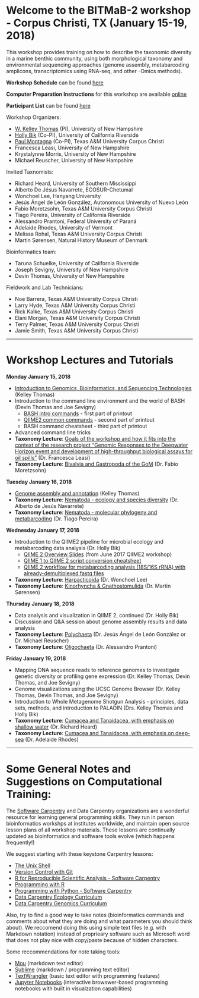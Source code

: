 # Welcome to the BITMaB-2 workshop - Corpus Christi, TX (January 15-19, 2018)

This workshop provides training on how to describe the taxonomic diversity in a marine benthic community, using both morphological taxonomy and environmental sequencing approaches (genome assembly, metabarcoding amplicons, transcriptomics using RNA-seq, and other -Omics methods).

**Workshop Schedule** can be found [here](https://docs.google.com/document/d/1fztNYDuBBz93ZuKGAw-SGH066xMJ2lJx2_3fi6LDk6I/edit)

**Computer Preparation Instructions** for this workshop are available [online](https://docs.google.com/document/d/1VdYD8CFJvCIh1KDAz_9e09-Ipju8YJRfQ4RNdWkhI-U/edit#)

**Participant List** can be found [here](https://docs.google.com/spreadsheets/d/15G_CikjmffEvd0ASti5UzmHY9tem1iWmEbH3h1lDiAs/edit#gid=0)

Workshop Organizers:

* [W. Kelley Thomas](https://hcgs.unh.edu/) (PI), University of New Hampshire
* [Holly Bik](https://biklab.github.io) (Co-PI), University of California Riverside
* [Paul Montagna](https://www.harteresearchinstitute.org/people/paul-montagna) (Co-PI), Texas A&M University Corpus Christi
* Francesca Leasi, University of New Hampshire
* Krystalynne Morris, University of New Hampshire
* Michael Reuscher, University of New Hampshire

Invited Taxnomists: 

* Richard Heard, University of Southern Mississippi
* Alberto De Jésus Navarrete, ECOSUR-Chetumal
* Wonchoel Lee, Hanyang University
* Jesús Ángel de León González, Autonomous University of Nuevo León
* Fabio Moretzsohn, Texas A&M University Corpus Christi
* Tiago Pereira, University of California Riverside
* Alessandro Prantoni, Federal University of Paraná
* Adelaide Rhodes, University of Vermont
* Melissa Rohal, Texas A&M University Corpus Christi
* Martin Sørensen, Natural History Museum of Denmark

Bioinformatics team: 

* Taruna Schuelke, University of California Riverside
* Joseph Sevigny, University of New Hampshire
* Devin Thomas, University of New Hampshire

Fieldwork and Lab Technicians:

* Noe Barrera, Texas A&M University Corpus Christi
* Larry Hyde, Texas A&M University Corpus Christi
* Rick Kalke, Texas A&M University Corpus Christi
* Elani Morgan, Texas A&M University Corpus Christi
* Terry Palmer, Texas A&M University Corpus Christi
* Jamie Smith, Texas A&M University Corpus Christi

---
# Workshop Lectures and Tutorials

**Monday January 15, 2018**

* [Introduction to Genomics, Bioinformatics, and Sequencing Technologies](https://github.com/BikLab/BITMaB2-Tutorials/tree/master/presentations/KelleyThomas-Introduction-15Jan2018.pdf) (Kelley Thomas)
* Introduction to the command line environment and the world of BASH (Devin Thomas and Joe Sevigny)
	* [BASH intro commands](https://github.com/BikLab/BITMaB2-Tutorials/blob/master/bash_lesson.sh) - first part of printout
	* [QIIME2 common commands](https://github.com/BikLab/BITMaB2-Tutorials/blob/master/bash_lesson.sh) - second part of printout
	* BASH command cheatsheet - third part of printout
* Advanced command line tricks
* **Taxonomy Lecture**: [Goals of the workshop and how it fits into the context of the research project “Genomic Responses to the Deepwater Horizon event and development of high-throughput biological assays for oil spills”](https://github.com/BikLab/BITMaB2-Tutorials/blob/master/presentations/FrancescaLeasi-BiologicalAssays-15Jan2018.pdf) (Dr. Francesca Leasi)
* **Taxonomy Lecture**: [Bivalvia and Gastropoda of the GoM](https://github.com/BikLab/BITMaB2-Tutorials/blob/master/presentations/FabioMoretzsohn-Bivalves-and-Gastropods-15Jan2018.pdf) (Dr. Fabio Moretzsohn)

**Tuesday January 16, 2018**

* [Genome assembly and annotation](https://github.com/BikLab/BITMaB2-Tutorials/tree/master/presentations/KelleyThomas-Introduction-15Jan2018.pdf) (Kelley Thomas)
* **Taxonomy Lecture**: [Nematoda - ecology and species diversity](https://github.com/BikLab/BITMaB2-Tutorials/blob/master/presentations/AlbertodeJes%C3%BAsNavarrete-Nematoda-16Jan2018.pdf) (Dr. Alberto de Jesús Navarrete)
* **Taxonomy Lecture**: [Nematoda - molecular phylogeny and metabarcoding](https://github.com/BikLab/BITMaB2-Tutorials/blob/master/presentations/TiagoPereira-Nematoda-16Jan2018.pdf) (Dr. Tiago Pereira)

**Wednesday January 17, 2018**

* Introduction to the QIIME2 pipeline for microbial ecology and metabarcoding data analysis (Dr. Holly Bik)
	* [QIIME 2 Overview Slides](http://bit.ly/q2-vegas-2017) (from June 2017 QIIME2 workshop)
	* [QIIME 1 to QIIME 2 script conversion cheatsheet](https://docs.google.com/spreadsheets/d/1AOyA84lGPBk5C2Uflg_pILEL75a6_gdY6SK3ltOt44E/edit#gid=0)
	* [QIIME 2 workflow for metabarcoding analysis (18S/16S rRNA) with already-demultiplexed fastq files](https://github.com/BikLab/BITMaB2-Tutorials/blob/master/QIIME2-metabarcoding-tutorial-already-demultiplexed-fastqs.md)
* **Taxonomy Lecture**: [Harpacticoida](https://github.com/BikLab/BITMaB2-Tutorials/blob/master/presentations/WonchoelLee-Copepoda-17Jan2018.pdf) (Dr. Wonchoel Lee)
* **Taxonomy Lecture**: [Kinorhyncha & Gnathostomulida](https://github.com/BikLab/BITMaB2-Tutorials/blob/master/presentations/MartinSorensen-Gnathostomulida-and-Kinorhyncha-15Jan2018.pdf) (Dr. Martin Sørensen)

**Thursday January 18, 2018**

* Data analysis and visualization in QIIME 2, continued (Dr. Holly Bik)
* Discussion and Q&A session about genome assembly results and data analysis
* **Taxonomy Lecture**: [Polychaeta](https://github.com/BikLab/BITMaB2-Tutorials/blob/master/presentations/MichaelReuscher-Polychaete-18Jan2018.pdf) (Dr. Jesús Ángel de León González or Dr. Michael Reuscher)
* **Taxonomy Lecture**: [Oligochaeta](https://github.com/BikLab/BITMaB2-Tutorials/blob/master/presentations/AlessandroPrantoni-Oligochaeta-18Jan2018.pdf) (Dr. Alessandro Prantoni)

**Friday January 19, 2018**

* Mapping DNA sequence reads to reference genomes to investigate genetic diversity or profiling gene expression (Dr. Kelley Thomas, Devin Thomas, and Joe Sevigny)
* Genome visualizations using the UCSC Genome Browser (Dr. Kelley Thomas, Devin Thomas, and Joe Sevigny)
* Introduction to Whole Metagenome Shotgun Analysis -  principles, data sets, methods, and introduction to PALADIN (Drs. Kelley Thomas and Holly Bik)
* **Taxonomy Lecture**: [Cumacea and Tanaidacea, with emphasis on shallow water]() (Dr. Richard Heard)
* **Taxonomy Lecture**: [Cumacea and Tanaidacea, with emphasis on deep-sea](https://github.com/BikLab/BITMaB2-Tutorials/blob/master/presentations/AdelaideRhodes-Tanaids-19Jan2018.pdf) (Dr. Adelaide Rhodes)

---

# Some General Notes and Suggestions on Computational Training:

The [Software Carpentry](https://software-carpentry.org/) and Data Carpentry organizations are a wonderful resource for learning general programming skills. They run in person bioinformatics workshps at institutes worldwide, and maintain open source lesson plans of all workshop materials. These lessons are continually updated as bioinformatics and software tools evolve (which happens frequently!)

We suggest starting with these keystone Carpentry lessons:

* [The Unix Shell](http://swcarpentry.github.io/shell-novice/)
* [Version Control with Git](http://swcarpentry.github.io/git-novice/)
* [R for Reproducible Scientific Analysis - Software Carpentry](http://swcarpentry.github.io/r-novice-gapminder/)
* [Programming with R](http://swcarpentry.github.io/r-novice-inflammation/)
* [Programming with Python - Software Carpentry](http://swcarpentry.github.io/python-novice-inflammation/)
* [Data Carpentry Ecology Curriculum](http://www.datacarpentry.org/lessons/#ecology-workshop)
* [Data Carpentry Genomics Curriculum](http://www.datacarpentry.org/lessons/#genomics-workshop)

Also, try to find a good way to take notes (bioinformatics commands and comments about what they are doing and what parameters you should think about). We reccomend doing this using simple text files (e.g. with Markdown notation) instead of proprieary software such as Microsoft word that does not play nice with copy/paste because of hidden characters.

Some reccommendations for note taking tools:

* [Mou](http://25.io/mou/) (markdown text editor)
* [Sublime](https://www.sublimetext.com/) (markdown / programming text editor)
* [TextWrangler](https://www.barebones.com/products/textwrangler/) (basic text editor with programming features)
* [Jupyter Notebooks](http://jupyter.org/) (interactive browswer-based programming notebooks with built in visualzation capabilities)


